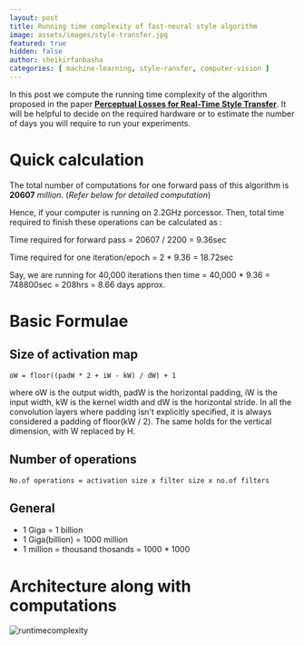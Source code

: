 ```yaml
---
layout: post
title: Running time complexity of fast-neural style algorithm
image: assets/images/style-transfer.jpg
featured: true
hidden: false
author: sheikirfanbasha
categories: [ machine-learning, style-ransfer, computer-vision ]
---
```



In this post we compute the running time complexity of the algorithm proposed in the paper 
**[Perceptual Losses for Real-Time Style Transfer](http://cs.stanford.edu/people/jcjohns/eccv16/)**. It will be helpful to decide on the required hardware or to estimate the number of days you will require to run your experiments.

# Quick calculation

The total number of computations for one forward pass of this algorithm is **20607** *million*. (*Refer below for detailed computation*)

Hence, if your computer is running on 2.2GHz porcessor. Then, total time required to finish these operations can be calculated as : 

Time required for forward pass = 20607 / 2200 = 9.36sec

Time required for one iteration/epoch = 2 * 9.36 = 18.72sec

Say, we are running for 40,000 iterations then time = 40,000 * 9.36 = 748800sec = 208hrs = 8.66 days approx.


# Basic Formulae

## Size of activation map

`oW = floor((padW * 2 + iW - kW) / dW) + 1`

where oW is the output width, padW is the horizontal padding, iW is the input width, kW is the kernel width and dW is the horizontal stride. In all the convolution layers where padding isn't explicitly specified, it is always considered a padding of floor(kW / 2). The same holds for the vertical dimension, with W replaced by H.

## Number of operations

`No.of operations = activation size x filter size x no.of filters`

## General

* 1 Giga = 1 billion
* 1 Giga(billion) = 1000 million
* 1 million = thousand thosands = 1000 * 1000

# Architecture along with computations

![runtimecomplexity](https://cloud.githubusercontent.com/assets/8801972/22853669/affeeb3c-f082-11e6-887c-80f5dc7aadbc.jpg)
